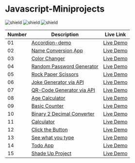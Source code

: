 # Javascript-Miniprojects

![shield](https://img.shields.io/badge/HTML5-E34F26?style=for-the-badge&logo=html5&logoColor=white) ![shield](https://img.shields.io/badge/CSS3-1572B6?style=for-the-badge&logo=css3&logoColor=white) ![shield](https://img.shields.io/badge/JavaScript-323330?style=for-the-badge&logo=javascript&logoColor=F7DF1E)

| Number | Description                                                          | Live Link                                                          |
| ------ | -------------------------------------------------------------------- | ------------------------------------------------------------------ |
| 01     | [Accordion-demo]()                                                   | [Live Demo](https://29uq74.csb.app/01Accordion/index.html)         |
| 02     | [Name Conversion App]()                                              | [Live Demo](http://nameconversionjs.vercel.app/)                   |
| 03     | [ Color Changer]()                                                   | [Live Demo](https://29uq74.csb.app/03ColorChanger/index.html)      |
| 04     | [ Random Password Generator]()                                       | [Live Demo](https://29uq74.csb.app/04PasswordGenerator/index.html) |
| 05     | [ Rock Paper Scissors]()                                             | [Live Demo](https://rock-paper-scissors-ten-teal.vercel.app/)      |
| 06     | [ Joke Generator via API]()                                          | [Live Demo](https://29uq74.csb.app/06JokesGenerator/index.html)    |
| 07     | [ QR-Code Generator via API ]()                                      | [Live Demo](https://29uq74.csb.app/07QRCodeGenerator/index.html)   |
| 08     | [ Age Calculator ]()                                                 | [Live Demo](https://29uq74.csb.app/Age-Calculator/index.html)      |
| 09     | [ Basic Counter ]()                                                  | [Live Demo](https://29uq74.csb.app/BasicCounter/index.html)        |
| 10     | [ Binary 2 Decimal Converter ]()                                     | [Live Demo](https://29uq74.csb.app/Binary2Decimal/index.html)      |
| 11     | [Calculator]()                                                       | [Live Demo](https://29uq74.csb.app/Calculator/index.html)          |
| 12     | [Click the Button]()                                                 | [Live Demo](https://29uq74.csb.app/ClickTheButton/index.html)      |
| 13     | [See what you type]()                                                | [Live Demo](https://29uq74.csb.app/SeeWhatYouType/index.html)      |
| 14     | [Todo App]()                                                         | [Live Demo](https://29uq74.csb.app/Todo/index.html)                |
| 15     | [Shade Up Project](https://github.com/Gxgxn/Hexcode-RGB-MiniProject) | [Live Demo](http://hexcode-rgb-mini-project.vercel.app/)           |
